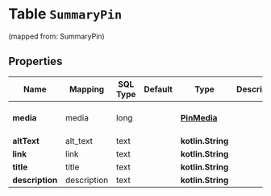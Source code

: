 
# Table `SummaryPin`
(mapped from: SummaryPin)

## Properties
Name | Mapping | SQL Type | Default | Type | Description | Notes
---- | ------- | -------- | ------- | ---- | ----------- | -----
**media** | media | long |  | [**PinMedia**](PinMedia.md) |  |  [optional] [readonly] [foreignkey]
**altText** | alt_text | text |  | **kotlin.String** |  |  [optional]
**link** | link | text |  | **kotlin.String** |  |  [optional]
**title** | title | text |  | **kotlin.String** |  |  [optional]
**description** | description | text |  | **kotlin.String** |  |  [optional]







